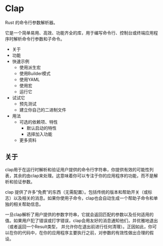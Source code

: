 # Clap

Rust 的命令行参数解析器。

它是一个简单易用、高效、功能齐全的库，用于编写命令行、控制台或终端应用程序时解析命令行参数和子命令。

- 关于
- 功能
- 快速示例
    - 使用派生宏
    - 使用Builder模式
    - 使用YAML
    - 使用宏
    - 运行它
- 试试它
    - 预先测试
    - 建立你自己的二进制文件
- 用法
    - 可选的依赖项、特性
        - 默认启动的特性
        - 选择加入功能
    - 更多资料

## 关于

clap用于在运行时解析和验证用户提供的命令行字符串，你提供有效的可能性列表，其余的由clap来处理。这意味着你可以专注于你的应用程序的功能，而不是解析和验证参数。

clap 提供了许多“免费”的东西（无需配置）。包括传统的版本和帮助开关（或标志）以及相关的消息。如果你使用子命令，clap也会自动生成一个帮助子命令和单独的相关帮助信息。

一旦clap解析了用户提供的参数字符串，它就会返回匹配的参数以及任何适用的值。如果用户犯了错误或打字错误，clap会用友好的消息通知他们，并优雅地退出（或者返回一个Result类型， 并允许你在退出前进行任何清理）。正因如此，你可以在你的代码中，在你的应用程序主要执行之前，对参数的有效性做出合理的假设。



